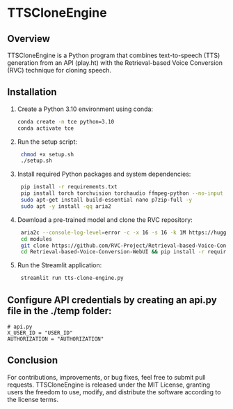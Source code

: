# TTSCloneEngine

## Overview

TTSCloneEngine is a Python program that combines text-to-speech (TTS) generation from an API (play.ht) with the Retrieval-based Voice Conversion (RVC) technique for cloning speech.


## Installation

1. Create a Python 3.10 environment using conda:
   ```bash
   conda create -n tce python=3.10
   conda activate tce

2. Run the setup script:
   ```bash
    chmod +x setup.sh
    ./setup.sh

3. Install required Python packages and system dependencies:
   ```bash
    pip install -r requirements.txt
    pip install torch torchvision torchaudio ffmpeg-python --no-input
    sudo apt-get install build-essential nano p7zip-full -y
    sudo apt -y install -qq aria2

4. Download a pre-trained model and clone the RVC repository:
   ```bash
    aria2c --console-log-level=error -c -x 16 -s 16 -k 1M https://huggingface.co/lj1995/VoiceConversionWebUI/resolve/main/hubert_base.pt -d ./ -o hubert_base.pt
    cd modules
    git clone https://github.com/RVC-Project/Retrieval-based-Voice-Conversion-WebUI.git
    cd Retrieval-based-Voice-Conversion-WebUI && pip install -r requirements.txt

5. Run the Streamlit application:
   ```bash
    streamlit run tts-clone-engine.py


## Configure API credentials by creating an api.py file in the ./temp folder:
    # api.py
    X_USER_ID = "USER_ID"
    AUTHORIZATION = "AUTHORIZATION"

## Conclusion
For contributions, improvements, or bug fixes, feel free to submit pull requests. TTSCloneEngine is released under the MIT License, granting users the freedom to use, modify, and distribute the software according to the license terms.